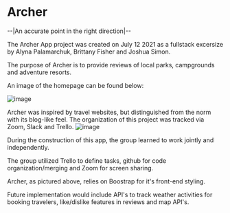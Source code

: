 # Archer 

--|An accurate point in the right direction|--

The Archer App project was created on July 12 2021 as a fullstack excersize by Alyna Palamarchuk, Brittany Fisher and Joshua Simon.

The purpose of Archer is to provide reviews of local parks, campgrounds and adventure resorts.

An image of the homepage can be found below:

![image](https://user-images.githubusercontent.com/83602394/125319072-73625600-e308-11eb-87e5-0f9ee5aa9053.png)

Archer was inspired by travel websites, but distinguished from the norm with its blog-like feel. 
The organization of this project was tracked via Zoom, Slack and Trello.
![image](https://user-images.githubusercontent.com/83602394/125321227-778f7300-e30a-11eb-8dec-d367182c6e1a.png)

During the construction of this app, the group learned to work jointly and independently.

The group utilized Trello to define tasks, github for code organization/merging and Zoom for screen sharing.

Archer, as pictured above, relies on Boostrap for it's front-end styling.

Future implementation would include API's to track weather activities for booking travelers, like/dislike features in reviews and map API's.

